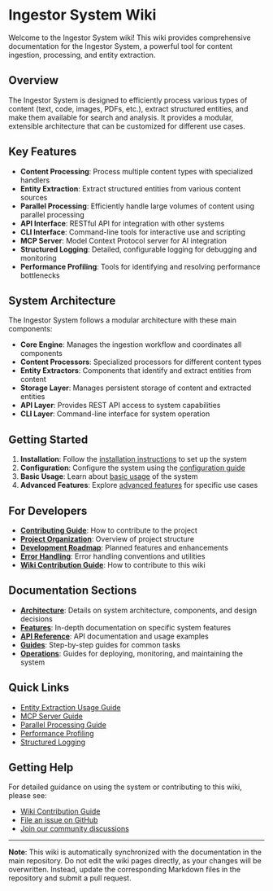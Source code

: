 # Ingestor System Wiki

Welcome to the Ingestor System wiki! This wiki provides comprehensive documentation for the Ingestor System, a powerful tool for content ingestion, processing, and entity extraction.

## Overview

The Ingestor System is designed to efficiently process various types of content (text, code, images, PDFs, etc.), extract structured entities, and make them available for search and analysis. It provides a modular, extensible architecture that can be customized for different use cases.

## Key Features

- **Content Processing**: Process multiple content types with specialized handlers
- **Entity Extraction**: Extract structured entities from various content sources
- **Parallel Processing**: Efficiently handle large volumes of content using parallel processing
- **API Interface**: RESTful API for integration with other systems
- **CLI Interface**: Command-line tools for interactive use and scripting
- **MCP Server**: Model Context Protocol server for AI integration
- **Structured Logging**: Detailed, configurable logging for debugging and monitoring
- **Performance Profiling**: Tools for identifying and resolving performance bottlenecks

## System Architecture

The Ingestor System follows a modular architecture with these main components:

- **Core Engine**: Manages the ingestion workflow and coordinates all components
- **Content Processors**: Specialized processors for different content types
- **Entity Extractors**: Components that identify and extract entities from content
- **Storage Layer**: Manages persistent storage of content and extracted entities
- **API Layer**: Provides REST API access to system capabilities
- **CLI Layer**: Command-line interface for system operation

## Getting Started

1. **Installation**: Follow the [installation instructions](Installation) to set up the system
2. **Configuration**: Configure the system using the [configuration guide](Configuration)
3. **Basic Usage**: Learn about [basic usage](Basic-Usage) of the system
4. **Advanced Features**: Explore [advanced features](Advanced-Features) for specific use cases

## For Developers

- **[Contributing Guide](Contributing)**: How to contribute to the project
- **[Project Organization](Project-Organization)**: Overview of project structure
- **[Development Roadmap](Development-Roadmap)**: Planned features and enhancements
- **[Error Handling](Error-Handling)**: Error handling conventions and utilities
- **[Wiki Contribution Guide](Wiki-Contribution-Guide)**: How to contribute to this wiki

## Documentation Sections

- **[Architecture](CLI-Architecture)**: Details on system architecture, components, and design decisions
- **[Features](Entity-Extraction-Design)**: In-depth documentation on specific system features
- **[API Reference](API-Design)**: API documentation and usage examples
- **[Guides](Entity-Extraction-Usage-Guide)**: Step-by-step guides for common tasks
- **[Operations](Performance-Profiling)**: Guides for deploying, monitoring, and maintaining the system

## Quick Links

- [Entity Extraction Usage Guide](Entity-Extraction-Usage-Guide)
- [MCP Server Guide](MCP-Server-Guide)
- [Parallel Processing Guide](Parallel-Processing)
- [Performance Profiling](Performance-Profiling)
- [Structured Logging](Structured-Logging)

## Getting Help

For detailed guidance on using the system or contributing to this wiki, please see:

- [Wiki Contribution Guide](Wiki-Contribution-Guide)
- [File an issue on GitHub](https://github.com/owner/ingestor-system/issues)
- [Join our community discussions](https://github.com/owner/ingestor-system/discussions)

---

**Note**: This wiki is automatically synchronized with the documentation in the main repository. Do not edit the wiki pages directly, as your changes will be overwritten. Instead, update the corresponding Markdown files in the repository and submit a pull request.
